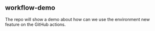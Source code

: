 ## workflow-demo
The repo will show a demo about how can we use the environment new feature on the GitHub actions.